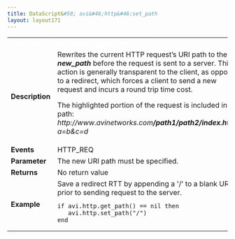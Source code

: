 ```yaml
---
title: DataScript&#58; avi&#46;http&#46;set_path
layout: layout171
---
```

<table class="table table-hover table table-bordered table-hover">  
<tbody>       
<tr>   
<td><span style="color: white; font-size: medium;"><strong>Function</strong></span></td>
<td><span style="color: white;"><b>avi.http.set_path( new_uri )</b></span></td>
</tr>
<tr>   
<td><span style="font-size: medium;"><strong>Description</strong></span></td>
<td>Rewrites the current HTTP request’s URI path to the <strong><em>new_path</em></strong> before the request is sent to a server. This action is generally transparent to the client, as opposed to a redirect, which forces a client to send a new request and incurs a round trip time cost.<p></p> <p>The highlighted portion of the request is included in the path:<br> <em>http://www.avinetworks.com<strong>/path1/path2/index.html</strong>?a=b&amp;c=d</em></p></td>
</tr>
<tr>   
<td><span style="font-size: medium;"><strong>Events</strong></span></td>
<td>HTTP_REQ</td>
</tr>
<tr>   
<td><span style="font-size: medium;"><strong>Parameter</strong></span></td>
<td>The new URI path must be specified.</td>
</tr>
<tr>   
<td><span style="font-size: medium;"><strong>Returns</strong></span></td>
<td>No return value</td>
</tr>
<tr>   
<td><span style="font-size: medium;"><strong>Example</strong></span></td>
<td>Save a redirect RTT by appending a '/' to a blank URL prior to sending request to the server.<br> 
<!-- Crayon Syntax Highlighter v2.7.1 --> <pre><code class="language-lua">if avi.http.get_path() == nil then
   avi.http.set_path("/")
end</code></pre> 
<!-- [Format Time: 0.0013 seconds] --></td>
</tr>
</tbody>
</table> 
